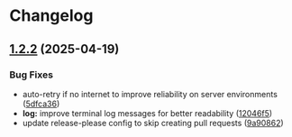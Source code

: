 # Changelog

## [1.2.2](https://github.com/kevlog/coci/compare/v1.2.1...v1.2.2) (2025-04-19)


### Bug Fixes

* auto-retry if no internet to improve reliability on server environments ([5dfca36](https://github.com/kevlog/coci/commit/5dfca3634d4fa99fb2ebcb150018865c5f8fd4f4))
* **log:** improve terminal log messages for better readability ([12046f5](https://github.com/kevlog/coci/commit/12046f5517f76ad98d7586cf0e07e5786998aaaf))
* update release-please config to skip creating pull requests ([9a90862](https://github.com/kevlog/coci/commit/9a90862ae6cff8126b43f81982cefcde89b9d2a7))

